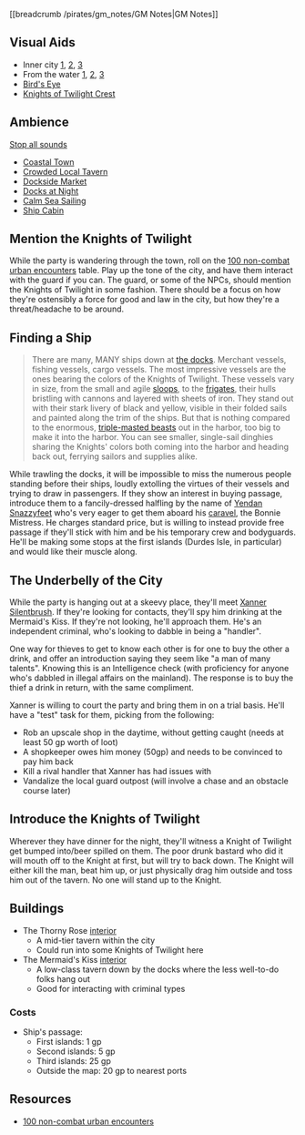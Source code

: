 [[breadcrumb /pirates/gm_notes/GM Notes|GM Notes]]

<script type="module">
    import {init_links} from "/js/common/visual_aid_backend.js";
    init_links();
</script>

## Visual Aids

* Inner city [1](^pirates/lords_landing_2.jpg), [2](^pirates/lords_landing_4.jpg), [3](^pirates/lords_landing_6.jpg)
* From the water [1](^pirates/lords_landing_1.jpg), [2](^pirates/lords_landing_docks.png), [3](^pirates/lords_landing_5.jpg)
* [Bird's Eye](^pirates/lords_landing_3.jpg)
* [Knights of Twilight Crest](^pirates/knights_of_twilight_crest.png)

## Ambience

[Stop all sounds]($stop|all|none)

* [Coastal Town]($load|youtube|https://www.youtube.com/watch?v=CY97XoaEjFg)
* [Crowded Local Tavern]($load|youtube|https://www.youtube.com/watch?v=EULoybB2Nsw)
* [Dockside Market]($load|youtube|https://www.youtube.com/watch?v=YZkFjWJVt6c)
* [Docks at Night]($load|youtube|https://www.youtube.com/watch?v=DWGrFtyAFVc)
* [Calm Sea Sailing]($load|youtube|https://www.youtube.com/watch?v=Lyt7enNpwvk)
* [Ship Cabin]($load|youtube|https://www.youtube.com/watch?v=D4juEBifIMk)

## Mention the Knights of Twilight

While the party is wandering through the town, roll on the [100 non-combat urban encounters](https://www.dndspeak.com/2021/07/100-non-combat-urban-encounters/) table. Play up the tone of the city, and have them interact with the guard if you can. The guard, or some of the NPCs, should mention the Knights of Twilight in some fashion. There should be a focus on how they're ostensibly a force for good and law in the city, but how they're a threat/headache to be around.

## Finding a Ship

> There are many, MANY ships down at [the docks](^pirates/lords_landing_docks.png). Merchant vessels, fishing vessels, cargo vessels. The most impressive vessels are the ones bearing the colors of the Knights of Twilight. These vessels vary in size, from the small and agile [sloops](^pirates/sloop.jpg), to the [frigates](^pirates/light_frigate.jpg), their hulls bristling with cannons and layered with sheets of iron. They stand out with their stark livery of black and yellow, visible in their folded sails and painted along the trim of the ships. But that is nothing compared to the enormous, [triple-masted beasts](^pirates/heavy_frigate_2.jpg) out in the harbor, too big to make it into the harbor. You can see smaller, single-sail dinghies sharing the Knights' colors both coming into the harbor and heading back out, ferrying sailors and supplies alike.

While trawling the docks, it will be impossible to miss the numerous people standing before their ships, loudly extolling the virtues of their vessels and trying to draw in passengers. If they show an interest in buying passage, introduce them to a fancily-dressed halfling by the name of [Yendan Snazzyfeet](^pirates/yendan_snazzyfeet.jpg) who's very eager to get them aboard his [caravel](^pirates/caravel.jpg), the Bonnie Mistress. He charges standard price, but is willing to instead provide free passage if they'll stick with him and be his temporary crew and bodyguards. He'll be making some stops at the first islands (Durdes Isle, in particular) and would like their muscle along.

## The Underbelly of the City

While the party is hanging out at a skeevy place, they'll meet [Xanner Silentbrush](^pirates/xanner_silentbrush.png). If they're looking for contacts, they'll spy him drinking at the Mermaid's Kiss. If they're not looking, he'll approach them. He's an independent criminal, who's looking to dabble in being a "handler".

One way for thieves to get to know each other is for one to buy the other a drink, and offer an introduction saying they seem like "a man of many talents". Knowing this is an Intelligence check (with proficiency for anyone who's dabbled in illegal affairs on the mainland). The response is to buy the thief a drink in return, with the same compliment.

Xanner is willing to court the party and bring them in on a trial basis. He'll have a "test" task for them, picking from the following:

* Rob an upscale shop in the daytime, without getting caught (needs at least 50 gp worth of loot)
* A shopkeeper owes him money (50gp) and needs to be convinced to pay him back
* Kill a rival handler that Xanner has had issues with
* Vandalize the local guard outpost (will involve a chase and an obstacle course later)

## Introduce the Knights of Twilight

Wherever they have dinner for the night, they'll witness a Knight of Twilight get bumped into/beer spilled on them. The poor drunk bastard who did it will mouth off to the Knight at first, but will try to back down. The Knight will either kill the man, beat him up, or just physically drag him outside and toss him out of the tavern. No one will stand up to the Knight.

## Buildings

* The Thorny Rose [interior](^pirates/thorny_rose_interior.jpg)
  * A mid-tier tavern within the city
  * Could run into some Knights of Twilight here
* The Mermaid's Kiss [interior](^pirates/mermaids_kiss.jpg)
  * A low-class tavern down by the docks where the less well-to-do folks hang out
  * Good for interacting with criminal types

### Costs

* Ship's passage:
  * First islands: 1 gp
  * Second islands: 5 gp
  * Third islands: 25 gp
  * Outside the map: 20 gp to nearest ports

## Resources

* [100 non-combat urban encounters](https://www.dndspeak.com/2021/07/100-non-combat-urban-encounters/)

